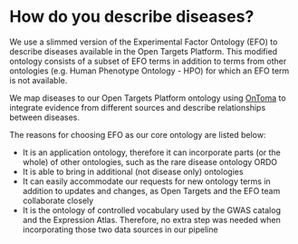 # How do you describe diseases?

We use a slimmed version of the Experimental Factor Ontology \(EFO\) to describe diseases available in the Open Targets Platform. This modified ontology consists of a subset of EFO terms in addition to terms from other ontologies \(e.g. Human Phenotype Ontology - HPO\) for which an EFO term is not available.

We map diseases to our Open Targets Platform ontology using [OnToma](https://ontoma.readthedocs.io/en/stable/) to integrate evidence from different sources and describe relationships between diseases.

The reasons for choosing EFO as our core ontology are listed below:

* It is an application ontology, therefore it can incorporate parts \(or the whole\) of other ontologies, such as the rare disease ontology ORDO
* It is able to bring in additional \(not disease only\) ontologies
* It can easily accommodate our requests for new ontology terms in addition to updates and changes, as Open Targets and the EFO team collaborate closely
* It is the ontology of controlled vocabulary used by the GWAS catalog and the Expression Atlas. Therefore, no extra step was needed when incorporating those two data sources in our pipeline

